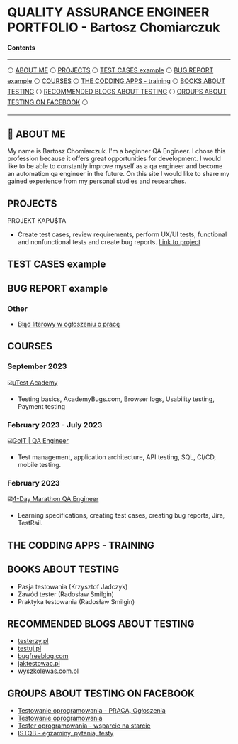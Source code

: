 # QUALITY ASSURANCE ENGINEER PORTFOLIO - Bartosz Chomiarczuk

#### Contents

-----

:white_circle: [ABOUT ME](#aboutme) :white_circle: [PROJECTS](#projects) :white_circle: [TEST CASES example](#testcases) :white_circle: [BUG REPORT example](#bugreport) :white_circle: [COURSES](#courses) :white_circle: [THE CODDING APPS - training](#apps) :white_circle: [BOOKS ABOUT TESTING](#books) :white_circle: [RECOMMENDED BLOGS ABOUT TESTING](#blogs) :white_circle: [GROUPS ABOUT TESTING ON FACEBOOK](#face) :white_circle:

-----

## <a name="aboutme">:mag_right: ABOUT ME</a>

My name is Bartosz Chomiarczuk. I'm a beginner QA Engineer. I chose this profession because it offers great opportunities for development. I would like to be able to constantly improve myself as a qa engineer and become an automation qa engineer in the future. On this site I would like to share my gained experience from my personal studies and researches.

## <a name="projects">PROJECTS</a>

PROJEKT KAPU$TA
* Create test cases, review requirements, perform UX/UI tests, functional and nonfunctional tests and create bug reports.
[Link to project](https://docs.google.com/document/d/1tgPsKs_XsN8fCc3qcjjVQEU1Y7fZTpDDOVM8Pz4o55c/edit?usp=sharing)

## <a name="testcases">TEST CASES example</a>

## <a name="bugreport">BUG REPORT example</a>

### Other

* [Błąd literowy w ogłoszeniu o pracę](https://drive.google.com/file/d/1fPZZ5LH8XdIBj8kds8Hc7vz9zZbQ9kiJ/view?usp=sharing)

## <a name="courses">COURSES</a>

### September 2023

☑️<a href="https://www.utest.com/academy"  target="_blank">uTest Academy</a>
* Testing basics, AcademyBugs.com, Browser logs, Usability testing, Payment testing

### February 2023 - July 2023

☑️<a href="https://goit.global/pl/courses/qa/"  target="_blank">GoIT | QA Engineer</a>
* Test management, application architecture, API testing, SQL, CI/CD, mobile testing.

### February 2023

☑️<a href="https://qa.m.goit.global/pl/"  target="_blank">4-Day Marathon QA Engineer<a/>
* Learning specifications, creating test cases, creating bug reports, Jira, TestRail.

## <a name="apps">THE CODDING APPS - TRAINING</a>

## <a name="books">BOOKS ABOUT TESTING</a>

* Pasja testowania (Krzysztof Jadczyk)
* Zawód tester (Radosław Smilgin)
* Praktyka testowania (Radosław Smilgin)
 
## <a name="blogs">RECOMMENDED BLOGS ABOUT TESTING</a>

* [testerzy.pl](https://testerzy.pl/)
* [testuj.pl](https://testuj.pl/)
* [bugfreeblog.com](https://bugfreeblog.com/)
* [jaktestowac.pl](https://jaktestowac.pl/)
* [wyszkolewas.com.pl](https://www.wyszkolewas.com.pl/)

## <a name="face">GROUPS ABOUT TESTING ON FACEBOOK</a>

* [Testowanie oprogramowania - PRACA, Ogłoszenia](https://www.facebook.com/groups/testowanieoprogramowaniapraca)
* [Testowanie oprogramowania](https://www.facebook.com/groups/TestowanieOprogramowania)
* [Tester oprogramowania - wsparcie na starcie](https://www.facebook.com/groups/testeroprogramowania)
* [ISTQB - egzaminy, pytania, testy](https://www.facebook.com/groups/194288250951242)
